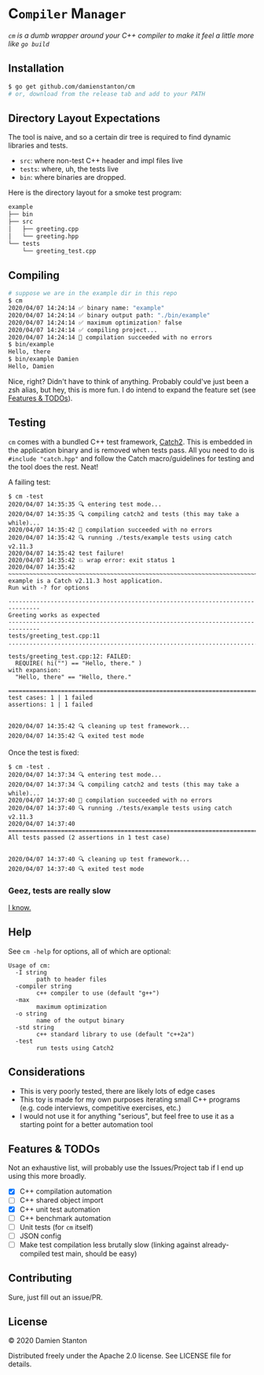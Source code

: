 # **C**`ompiler` **M**`anager`

_`cm` is a dumb wrapper around your C++ compiler to make it feel a little more like `go build`_

## Installation

```sh
$ go get github.com/damienstanton/cm
# or, download from the release tab and add to your PATH

```

## Directory Layout Expectations

The tool is naive, and so a certain dir tree is required to find dynamic libraries and tests.

- `src`: where non-test C++ header and impl files live
- `tests`: where, uh, the tests live
- `bin`: where binaries are dropped.

Here is the directory layout for a smoke test program:

```sh
example
├── bin
├── src
│   ├── greeting.cpp
│   └── greeting.hpp
└── tests
    └── greeting_test.cpp
```

## Compiling

```sh
# suppose we are in the example dir in this repo
$ cm
2020/04/07 14:24:14 ✅ binary name: "example"
2020/04/07 14:24:14 ✅ binary output path: "./bin/example"
2020/04/07 14:24:14 ✅ maximum optimization? false
2020/04/07 14:24:14 ✅ compiling project...
2020/04/07 14:24:14 🎉 compilation succeeded with no errors
$ bin/example
Hello, there
$ bin/example Damien
Hello, Damien
```

Nice, right? Didn't have to think of anything. Probably could've just been a zsh alias, but hey, this is more fun. I do intend to expand the feature set (see [Features & TODOs](#features--todos)).

## Testing

`cm` comes with a bundled C++ test framework, [Catch2](https://github.com/catchorg/Catch2). This is embedded in the application binary and is removed when tests pass. All you need to do is `#include "catch.hpp"` and follow the Catch macro/guidelines for testing and the tool does the rest. Neat!

A failing test:

```console
$ cm -test
2020/04/07 14:35:35 🔍 entering test mode...
2020/04/07 14:35:35 🔍 compiling catch2 and tests (this may take a while)...
2020/04/07 14:35:42 🎉 compilation succeeded with no errors
2020/04/07 14:35:42 🔍 running ./tests/example tests using catch v2.11.3
2020/04/07 14:35:42 test failure!
2020/04/07 14:35:42 💥 wrap error: exit status 1
2020/04/07 14:35:42
~~~~~~~~~~~~~~~~~~~~~~~~~~~~~~~~~~~~~~~~~~~~~~~~~~~~~~~~~~~~~~~~~~~~~~~~~~~~~~~
example is a Catch v2.11.3 host application.
Run with -? for options

-------------------------------------------------------------------------------
Greeting works as expected
-------------------------------------------------------------------------------
tests/greeting_test.cpp:11
...............................................................................

tests/greeting_test.cpp:12: FAILED:
  REQUIRE( hi("") == "Hello, there." )
with expansion:
  "Hello, there" == "Hello, there."

===============================================================================
test cases: 1 | 1 failed
assertions: 1 | 1 failed


2020/04/07 14:35:42 🔍 cleaning up test framework...
2020/04/07 14:35:42 🔍 exited test mode
```

Once the test is fixed:

```console
$ cm -test .
2020/04/07 14:37:34 🔍 entering test mode...
2020/04/07 14:37:34 🔍 compiling catch2 and tests (this may take a while)...
2020/04/07 14:37:40 🎉 compilation succeeded with no errors
2020/04/07 14:37:40 🔍 running ./tests/example tests using catch v2.11.3
2020/04/07 14:37:40 ===============================================================================
All tests passed (2 assertions in 1 test case)


2020/04/07 14:37:40 🔍 cleaning up test framework...
2020/04/07 14:37:40 🔍 exited test mode
```

### Geez, tests are really slow

[I know.](#features--todos)

## Help

See `cm -help` for options, all of which are optional:

```console
Usage of cm:
  -I string
    	path to header files
  -compiler string
    	c++ compiler to use (default "g++")
  -max
    	maximum optimization
  -o string
    	name of the output binary
  -std string
    	c++ standard library to use (default "c++2a")
  -test
    	run tests using Catch2
```

## Considerations

- This is very poorly tested, there are likely lots of edge cases
- This toy is made for my own purposes iterating small C++ programs (e.g. code interviews, competitive exercises, etc.)
- I would not use it for anything "serious", but feel free to use it as a starting point for a better automation tool

## Features & TODOs

Not an exhaustive list, will probably use the Issues/Project tab if I end up using this more broadly.

- [x] C++ compilation automation
- [ ] C++ shared object import
- [x] C++ unit test automation
- [ ] C++ benchmark automation
- [ ] Unit tests (for `cm` itself)
- [ ] JSON config
- [ ] Make test compilation less brutally slow (linking against already-compiled test main, should be easy)

## Contributing

Sure, just fill out an issue/PR.

## License

© 2020 Damien Stanton

Distributed freely under the Apache 2.0 license. See LICENSE file for details.
